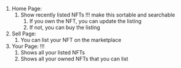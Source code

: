 1. Home Page:
    1. Show recently listed NFTs !!! make this sortable and searchable
        1. If you own the NFT, you can update the listing
        2. If not, you can buy the listing
2. Sell Page:
    1. You can list your NFT on the marketplace
3. Your Page: !!!
    1. Shows all your listed NFTs
    2. Shows all your owned NFTs that you can list 